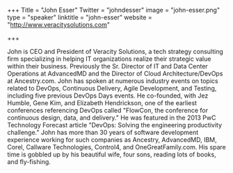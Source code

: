 +++
Title = "John Esser"
Twitter = "johndesser"
image = "john-esser.png"
type = "speaker"
linktitle = "john-esser"
website = "http://www.veracitysolutions.com"

+++

John is CEO and President of Veracity Solutions, a tech strategy
consulting firm specializing in helping IT organizations realize their
strategic value within their business. Previously the Sr. Director of IT
and Data Center Operations at AdvancedMD and the Director of Cloud
Architecture/DevOps at Ancestry.com. John has spoken at numerous
industry events on topics related to DevOps, Continuous Delivery, Agile
Development, and Testing, including five previous DevOps Days events. He
co-founded, with Jez Humble, Gene Kim, and Elizabeth Hendrickson, one of
the earliest conferences referencing DevOps called "FlowCon, the
conference for continuous design, data, and delivery." He was featured
in the 2013 PwC Technology Forecast article "DevOps: Solving the
engineering productivity challenge." John has more than 30 years of
software development experience working for such companies as Ancestry,
AdvancedMD, IBM, Corel, Callware Technologies, Control4, and
OneGreatFamily.com. His spare time is gobbled up by his beautiful wife,
four sons, reading lots of books, and fly-fishing.
